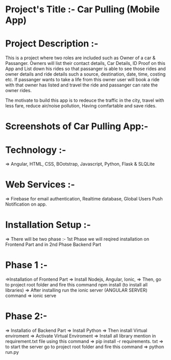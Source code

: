 # Project's Title :- Car Pulling (Mobile App)

# Project Description :- 

This is a project where two roles are included such as Owner of a car & Passanger. Owners will list their contact details, Car Details, ID Proof on this App and List down his rides so that passanger is able to see those rides and owner details and ride details such a source, destination, date, time, costing etc. If passanger wants to take a life from this owner user will book a ride with that owner has listed and travel the ride and passanger can rate the owner rides. 

The motivate to build this app is to redeuce the traffic in the city, travel with less fare, reduce air/noise pollution, Having comfartable and save rides.

# Screenshots of Car Pulling App:- 

# Technology :- 
=> Angular, HTML, CSS, BOotstrap, Javascript, Python, Flask & SLQLite

# Web Services :- 
=> Firebase for email authentication, Realtime database, Global Users Push Notification on app.

# Installation Setup :- 
=> There will be two phase :- 1st Phase we will reqired installation on Frontend Part and in 2nd Phase Backend Part


# Phase 1 :- 
=>Installation of Frontend Part
=> Install Nodejs, Angular, Ionic, 
=> Then, go to project root folder and fire this command npm install (to install all libraries)
=> After installing run the ionic server (ANGULAR SERVER) command => ionic serve


# Phase 2:- 
=> Installatio of Backend Part
=> Install Python 
=> Then install Virtual enviroment
=> Activate Virtual Enviroment 
=> Install all library mention in requirement.txt file using this command => pip install -r requirements. txt
=> to start the server go to project root folder and fire this command => python run.py




